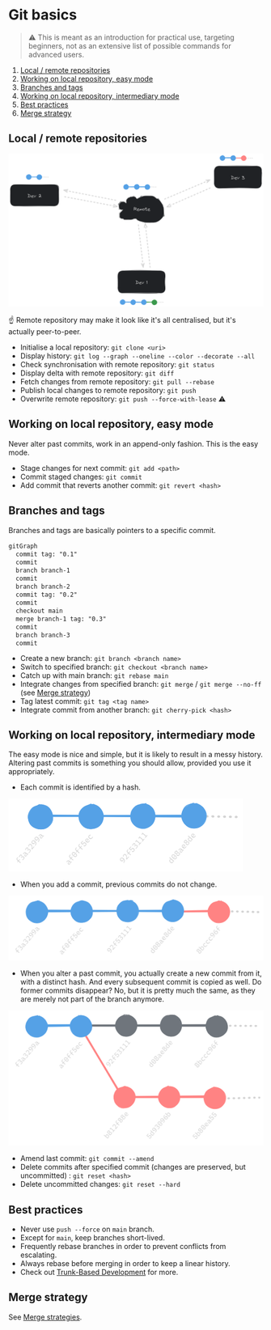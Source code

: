 # Git basics

> :warning: This is meant as an introduction for practical use, targeting beginners, not as an extensive list of possible commands for advanced users.

1. [Local / remote repositories](#local--remote-repositories)
2. [Working on local repository, easy mode](#working-on-local-repository-easy-mode)
3. [Branches and tags](#branches-and-tags)
4. [Working on local repository, intermediary mode](#working-on-local-repository-intermediary-mode)
5. [Best practices](#best-practices)
6. [Merge strategy](#merge-strategy)

## Local / remote repositories

![Local / Remote](img/git_remote.png)

:point_up: Remote repository may make it look like it's all centralised, but it's actually peer-to-peer.

* Initialise a local repository: `git clone <uri>`
* Display history: `git log --graph --oneline --color --decorate --all`
* Check synchronisation with remote repository: `git status`
* Display delta with remote repository: `git diff`
* Fetch changes from remote repository: `git pull --rebase`
* Publish local changes to remote repository: `git push`
* Overwrite remote repository: `git push --force-with-lease` :warning:

## Working on local repository, easy mode

Never alter past commits, work in an append-only fashion. This is the easy mode.

* Stage changes for next commit: `git add <path>`
* Commit staged changes: `git commit`
* Add commit that reverts another commit: `git revert <hash>`

## Branches and tags

Branches and tags are basically pointers to a specific commit.

```mermaid
gitGraph
  commit tag: "0.1"
  commit
  branch branch-1
  commit
  branch branch-2
  commit tag: "0.2"
  commit
  checkout main
  merge branch-1 tag: "0.3"
  commit
  branch branch-3
  commit
```

* Create a new branch: `git branch <branch name>`
* Switch to specified branch: `git checkout <branch name>`
* Catch up with main branch: `git rebase main`
* Integrate changes from specified branch: `git merge` / `git merge --no-ff` (see [Merge strategy](#merge-strategy))
* Tag latest commit: `git tag <tag name>`
* Integrate commit from another branch: `git cherry-pick <hash>`

## Working on local repository, intermediary mode

The easy mode is nice and simple, but it is likely to result in a messy history.
Altering past commits is something you should allow, provided you use it appropriately.

* Each commit is identified by a hash.

![Exemple - étape 1](img/commit_1.png)

* When you add a commit, previous commits do not change.

![Exemple - étape 2 (ajouter un commit)](img/commit_2.png)

* When you alter a past commit, you actually create a new commit from it, with a distinct hash. And every subsequent commit is copied as well.
  Do former commits disappear? No, but it is pretty much the same, as they are merely not part of the branch anymore. 

![Exemple - étape 3 (modifier un commit)](img/commit_3.png)

* Amend last commit: `git commit --amend`
* Delete commits after specified commit (changes are preserved, but uncommitted) : `git reset <hash>`
* Delete uncommitted changes: `git reset --hard`

## Best practices

* Never use `push --force` on `main` branch.
* Except for `main`, keep branches short-lived.
* Frequently rebase branches in order to prevent conflicts from escalating.
* Always rebase before merging in order to keep a linear history.
* Check out [Trunk-Based Development](https://trunkbaseddevelopment.com) for more.

## Merge strategy

See [Merge strategies](merge_strategies.md).
